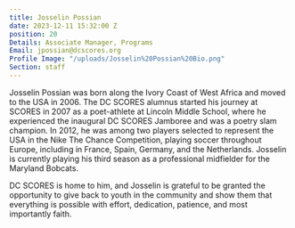 ```yaml
---
title: Josselin Possian
date: 2023-12-11 15:32:00 Z
position: 20
Details: Associate Manager, Programs
Email: jpossian@dcscores.org
Profile Image: "/uploads/Josselin%20Possian%20Bio.png"
Section: staff
---
```


Josselin Possian was born along the Ivory Coast of West Africa and moved to the USA in 2006. The DC SCORES alumnus started his journey at SCORES in 2007 as a poet-athlete at Lincoln Middle School, where he experienced the inaugural DC SCORES Jamboree and was a poetry slam champion. In 2012, he was among two players selected to represent the USA in the Nike The Chance Competition, playing soccer throughout Europe, including in France, Spain, Germany, and the Netherlands. Josselin is currently playing his third season as a professional midfielder for the Maryland Bobcats.

DC SCORES is home to him, and Josselin is grateful to be granted the opportunity to give back to youth in the community and show them that everything is possible with effort, dedication, patience, and most importantly faith.